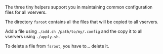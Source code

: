 The three tiny helpers support you in maintaining common configuration
files for all vservers.

The directory `fsroot` contains all the files that will be copied to all
vservers.

Add a file using `./add.sh /path/to/my/.config` and the copy it to all
vservers using `./apply.sh`.

To delete a file from `fsroot`, you have to… delete it.
